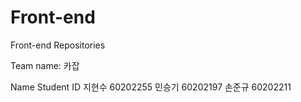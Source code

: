# Front-end
Front-end Repositories

Team name: 카잡

Name  Student ID
지현수 60202255
민승기 60202197
손준규 60202211
